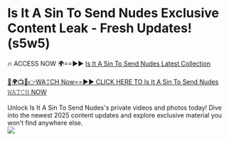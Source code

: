# Is It A Sin To Send Nudes Exclusive Content Leak - Fresh Updates! (s5w5)

🔥 ACCESS NOW 🌍==►► <a href="https://tinyurl.com/2mz8nhtm" rel="nofollow">Is It A Sin To Send Nudes Latest Collection</a>
<br><br>
[🔴🌍📺📱👉WA𝚃CH Now==►► CLICK HERE TO Is It A Sin To Send Nudes 𝚆𝙰𝚃𝙲𝙷 NOW](https://tinyurl.com/2mz8nhtm)
<br><br>
Unlock Is It A Sin To Send Nudes's private videos and photos today! Dive into the newest 2025 content updates and explore exclusive material you won’t find anywhere else.
<br>
<a href="https://tinyurl.com/2mz8nhtm" rel="nofollow" data-target="animated-image.originalLink"><img src="https://camo.githubusercontent.com/8a4f000d20f83aca3bf7ec5f350d767afa0574a8a352519fd8cfa583a6f93a33/68747470733a2f2f692e696d6775722e636f6d2f644a486b345a712e676966" data-canonical-src="https://i.imgur.com/dJHk4Zq.gif" style="max-width: 100%; display: inline-block;" data-target="animated-image.originalImage"></a>
<br>
